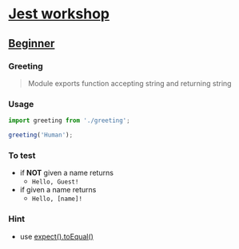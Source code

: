 # [Jest workshop](../../)

## [Beginner](../)

### Greeting

> Module exports function accepting string and returning string

### Usage
```js
import greeting from './greeting';

greeting('Human');
```

### To test 

  - if **NOT** given a name returns
    - `Hello, Guest!`
  - if given a name returns
    - `Hello, [name]!`


### Hint 
  - use [expect().toEqual()][1]

[1]: https://jestjs.io/docs/en/expect#toequalvalue